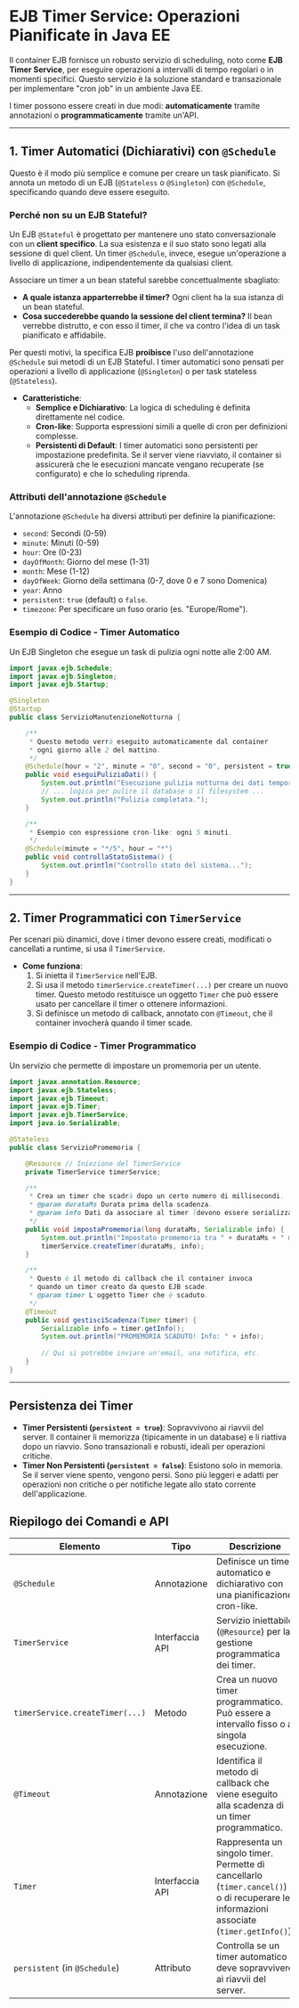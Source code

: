 # EJB Timer Service: Operazioni Pianificate in Java EE

Il container EJB fornisce un robusto servizio di scheduling, noto come **EJB Timer Service**, per eseguire operazioni a intervalli di tempo regolari o in momenti specifici. Questo servizio è la soluzione standard e transazionale per implementare "cron job" in un ambiente Java EE.

I timer possono essere creati in due modi: **automaticamente** tramite annotazioni o **programmaticamente** tramite un'API.

---

## 1. Timer Automatici (Dichiarativi) con `@Schedule`

Questo è il modo più semplice e comune per creare un task pianificato. Si annota un metodo di un EJB (`@Stateless` o `@Singleton`) con `@Schedule`, specificando quando deve essere eseguito.

### Perché non su un EJB Stateful?

Un EJB `@Stateful` è progettato per mantenere uno stato conversazionale con un **client specifico**. La sua esistenza e il suo stato sono legati alla sessione di quel client. Un timer `@Schedule`, invece, esegue un'operazione a livello di applicazione, indipendentemente da qualsiasi client.

Associare un timer a un bean stateful sarebbe concettualmente sbagliato:

- **A quale istanza apparterrebbe il timer?** Ogni client ha la sua istanza di un bean stateful.
- **Cosa succederebbe quando la sessione del client termina?** Il bean verrebbe distrutto, e con esso il timer, il che va contro l'idea di un task pianificato e affidabile.

Per questi motivi, la specifica EJB **proibisce** l'uso dell'annotazione `@Schedule` sui metodi di un EJB Stateful. I timer automatici sono pensati per operazioni a livello di applicazione (`@Singleton`) o per task stateless (`@Stateless`).

- **Caratteristiche**:
  - **Semplice e Dichiarativo**: La logica di scheduling è definita direttamente nel codice.
  - **Cron-like**: Supporta espressioni simili a quelle di cron per definizioni complesse.
  - **Persistenti di Default**: I timer automatici sono persistenti per impostazione predefinita. Se il server viene riavviato, il container si assicurerà che le esecuzioni mancate vengano recuperate (se configurato) e che lo scheduling riprenda.

### Attributi dell'annotazione `@Schedule`

L'annotazione `@Schedule` ha diversi attributi per definire la pianificazione:

- `second`: Secondi (0-59)
- `minute`: Minuti (0-59)
- `hour`: Ore (0-23)
- `dayOfMonth`: Giorno del mese (1-31)
- `month`: Mese (1-12)
- `dayOfWeek`: Giorno della settimana (0-7, dove 0 e 7 sono Domenica)
- `year`: Anno
- `persistent`: `true` (default) o `false`.
- `timezone`: Per specificare un fuso orario (es. "Europe/Rome").

### Esempio di Codice - Timer Automatico

Un EJB Singleton che esegue un task di pulizia ogni notte alle 2:00 AM.

```java
import javax.ejb.Schedule;
import javax.ejb.Singleton;
import javax.ejb.Startup;

@Singleton
@Startup
public class ServizioManutenzioneNotturna {

    /**
     * Questo metodo verrà eseguito automaticamente dal container
     * ogni giorno alle 2 del mattino.
     */
    @Schedule(hour = "2", minute = "0", second = "0", persistent = true)
    public void eseguiPuliziaDati() {
        System.out.println("Esecuzione pulizia notturna dei dati temporanei...");
        // ... logica per pulire il database o il filesystem ...
        System.out.println("Pulizia completata.");
    }

    /**
     * Esempio con espressione cron-like: ogni 5 minuti.
     */
    @Schedule(minute = "*/5", hour = "*")
    public void controllaStatoSistema() {
        System.out.println("Controllo stato del sistema...");
    }
}
```

---

## 2. Timer Programmatici con `TimerService`

Per scenari più dinamici, dove i timer devono essere creati, modificati o cancellati a runtime, si usa il `TimerService`.

- **Come funziona**:
    1. Si inietta il `TimerService` nell'EJB.
    2. Si usa il metodo `timerService.createTimer(...)` per creare un nuovo timer. Questo metodo restituisce un oggetto `Timer` che può essere usato per cancellare il timer o ottenere informazioni.
    3. Si definisce un metodo di callback, annotato con `@Timeout`, che il container invocherà quando il timer scade.

### Esempio di Codice - Timer Programmatico

Un servizio che permette di impostare un promemoria per un utente.

```java
import javax.annotation.Resource;
import javax.ejb.Stateless;
import javax.ejb.Timeout;
import javax.ejb.Timer;
import javax.ejb.TimerService;
import java.io.Serializable;

@Stateless
public class ServizioPromemoria {

    @Resource // Iniezione del TimerService
    private TimerService timerService;

    /**
     * Crea un timer che scadrà dopo un certo numero di millisecondi.
     * @param durataMs Durata prima della scadenza.
     * @param info Dati da associare al timer (devono essere serializzabili).
     */
    public void impostaPromemoria(long durataMs, Serializable info) {
        System.out.println("Impostato promemoria tra " + durataMs + " ms per: " + info);
        timerService.createTimer(durataMs, info);
    }

    /**
     * Questo è il metodo di callback che il container invoca
     * quando un timer creato da questo EJB scade.
     * @param timer L'oggetto Timer che è scaduto.
     */
    @Timeout
    public void gestisciScadenza(Timer timer) {
        Serializable info = timer.getInfo();
        System.out.println("PROMEMORIA SCADUTO! Info: " + info);
        
        // Qui si potrebbe inviare un'email, una notifica, etc.
    }
}
```

---

## Persistenza dei Timer

- **Timer Persistenti (`persistent = true`)**: Sopravvivono ai riavvii del server. Il container li memorizza (tipicamente in un database) e li riattiva dopo un riavvio. Sono transazionali e robusti, ideali per operazioni critiche.
- **Timer Non Persistenti (`persistent = false`)**: Esistono solo in memoria. Se il server viene spento, vengono persi. Sono più leggeri e adatti per operazioni non critiche o per notifiche legate allo stato corrente dell'applicazione.

## Riepilogo dei Comandi e API

| Elemento | Tipo | Descrizione |
|---|---|---|
| `@Schedule` | Annotazione | Definisce un timer automatico e dichiarativo con una pianificazione cron-like. |
| `TimerService` | Interfaccia API | Servizio iniettabile (`@Resource`) per la gestione programmatica dei timer. |
| `timerService.createTimer(...)` | Metodo | Crea un nuovo timer programmatico. Può essere a intervallo fisso o a singola esecuzione. |
| `@Timeout` | Annotazione | Identifica il metodo di callback che viene eseguito alla scadenza di un timer programmatico. |
| `Timer` | Interfaccia API | Rappresenta un singolo timer. Permette di cancellarlo (`timer.cancel()`) o di recuperare le informazioni associate (`timer.getInfo()`). |
| `persistent` (in `@Schedule`) | Attributo | Controlla se un timer automatico deve sopravvivere ai riavvii del server. |
